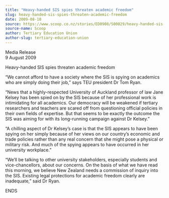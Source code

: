 ```yaml
---
title: "Heavy-handed SIS spies threaten academic freedom"
slug: heavy-handed-sis-spies-threaten-academic-freedom
date: 2009-08-10
source: https://www.scoop.co.nz/stories/ED0908/S00029/heavy-handed-sis-spies-threaten-academic-freedom.htm
source-name: Scoop
author: Tertiary Education Union
author-slug: tertiary-education-union
---
```


<p>Media Release<br>9 August 2009</p>

<p>Heavy-handed SIS spies
threaten academic freedom</p>

<p>“We cannot afford to have a
society where the SIS is spying on academics who are simply
doing their job,” says TEU president Dr Tom Ryan.<p>

<p>“News that a highly-respected University of Auckland
professor of law Jane Kelsey has been spied on by the SIS
because of her professional work is intimidating for all
academics. Our democracy will be weakened if tertiary
researchers and teachers are scared off from questioning
official policies in their own fields of expertise. But that
seems to be exactly the outcome the SIS was aiming for with
its long-running campaign against Dr Kelsey.”</p>

<p>“A
chilling aspect of Dr Kelsey’s case is that the SIS
appears to have been spying on her simply because of her
views on our country’s economic and trade policies rather
than any real concern that she might pose a physical or
military risk. And much of the spying appears to have
occurred in her university workplace.”<p>

<p>“We’ll be
talking to other university stakeholders, especially
students and vice-chancellors, about our concerns. On the
basis of what we have read this morning, we believe New
Zealand needs a commission of inquiry into the SIS. Existing
legal protections for academic freedom clearly are
inadequate,” said Dr
Ryan.</p>

<p>ENDS<p>

